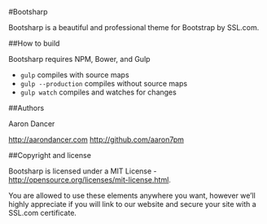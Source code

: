 #Bootsharp

Bootsharp is a beautiful and professional theme for Bootstrap by SSL.com.

##How to build

Bootsharp requires NPM, Bower, and Gulp

 - `gulp` compiles with source maps
 - `gulp --production` compiles without source maps
 - `gulp watch` compiles and watches for changes

##Authors

Aaron Dancer

http://aarondancer.com
http://github.com/aaron7pm

##Copyright and license

Bootsharp is licensed under a MIT License - http://opensource.org/licenses/mit-license.html.

You are allowed to use these elements anywhere you want, however we’ll highly appreciate if you will link to our website and secure your site with a SSL.com certificate.